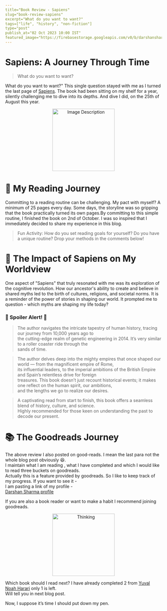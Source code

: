 ```yaml
---
title="Book Review - Sapiens"
slug="book-review-sapiens"
excerpt="What do you want to want?"
tags=["life", "history", "non-fiction"]
type="post"
publish_at="02 Oct 2023 10:00 IST"
featured_image="https://firebasestorage.googleapis.com/v0/b/darshansharma-ur.appspot.com/o/images%2Fsapiens-cover-img.jpeg?alt=media&token=04bbf3eb-5dd7-4120-90d3-3643faedad9e&_gl=1*106f216*_ga*MTU4ODE2MDM1Mi4xNjk2MzA4NTM5*_ga_CW55HF8NVT*MTY5NjMwODUzOS4xLjEuMTY5NjMwODk0OS45LjAuMA.."
---
```





# Sapiens: A Journey Through Time

> What do you want to want?

What do you want to want?" This single question stayed with me as I turned the last page of [Sapiens](https://amzn.to/3PYzrLW). The book had been sitting on my shelf for a year, silently challenging me to dive into its depths. And dive I did, on the 25th of August this year.


<div style="text-align: center;">
<a href="https://amzn.to/3PYzrLW">
<img src="https://firebasestorage.googleapis.com/v0/b/darshansharma-ur.appspot.com/o/images%2Fsapiens-cover-img.jpeg?alt=media&token=04bbf3eb-5dd7-4120-90d3-3643faedad9e&_gl=1*106f216*_ga*MTU4ODE2MDM1Mi4xNjk2MzA4NTM5*_ga_CW55HF8NVT*MTY5NjMwODUzOS4xLjEuMTY5NjMwODk0OS45LjAuMA.." alt="Image Description" height="200">
</a>
</div>


# 📖 My Reading Journey

Committing to a reading routine can be challenging. My pact with myself? A minimum of 25 pages every day. Some days, the storyline was so gripping that the book practically turned its own pages.By committing to this simple routine, I finished the book on 2nd of October. I was so inspired that I immediately decided to share my experience in this blog. 

> Fun Activity: How do you set reading goals for yourself? Do you have a unique routine? Drop your methods in the comments below!

# 🧠 The Impact of Sapiens on My Worldview

One aspect of "Sapiens" that truly resonated with me was its exploration of the cognitive revolution. How our ancestor's ability to create and believe in shared myths led to the birth of cultures, religions, and societal norms. It is a reminder of the power of stories in shaping our world. It prompted me to question - which myths are shaping my life today?


### 🚨 Spoiler Alert! 🚨

>The author navigates the intricate tapestry of human history, tracing our journey from 10,000 years ago to      
the cutting-edge realm of genetic engineering in 2014. It’s very similar to a roller coaster ride through the   
sands of time.     
    
>The author delves deep into the mighty empires that once shaped our world — from the magnificent empire of Rome,     
its influential leaders, to the imperial ambitions of the British Empire and Spain’s relentless drive for foreign     
treasures. This book doesn’t just recount historical events; it makes one reflect on the human spirit, our ambitions,       
and the lengths we go to realize our desires. 
              
>A captivating read from start to finish, this book offers a seamless blend of history, culture, and science.      
Highly recommended for those keen on understanding the past to decode our present.    

# 📚 The Goodreads Journey

The above review I also posted on good-reads. I mean the last para not the whole blog post obviously 😆.    
I maintain what I am reading , what I have completed and which I would like to read three buckets on goodreads.   
Actually this is a feature provided by goodreads. So I like to keep track of my progress. If you want to see it -   
 I am pasting a link of my profile -    
[Darshan Sharma profile](https://www.goodreads.com/user/show/66454282-darshan-sharma)

If you are also a book reader or want to make a habit I recommend joining goodreads.   


<div style="text-align: center;">
<img src="https://firebasestorage.googleapis.com/v0/b/darshansharma-ur.appspot.com/o/images%2Fneandarthal-meme.jpeg?alt=media&token=391c3bf7-a990-47c9-8d5c-27cf032def81&_gl=1*118ivhr*_ga*MjE0NzMyMTgzNS4xNjk2MzE0OTk4*_ga_CW55HF8NVT*MTY5NjMxNDk5OC4xLjEuMTY5NjMxNTAyOC4zMC4wLjA." alt="Thinking" height="200">
</div>


Which book should I read next? I have already completed 2 from [Yuval Noah Harari](https://amzn.to/3Q3eLCB) only 1 is left.     
Will tell you in next blog post.





Now, I suppose it’s time I should put down my pen.



